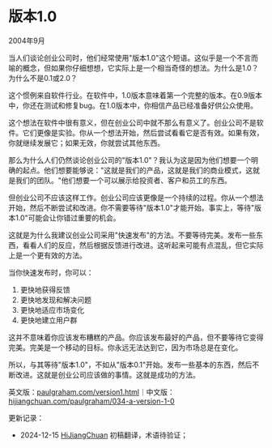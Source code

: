 



# 版本1.0

2004年9月

当人们谈论创业公司时，他们经常使用"版本1.0"这个短语。这似乎是一个不言而喻的概念，但如果你仔细想想，它实际上是一个相当奇怪的想法。为什么是1.0？为什么不是0.1或2.0？

这个惯例来自软件行业。在软件中，1.0版本意味着第一个完整的版本。在0.9版本中，你还在测试和修复bug。在1.0版本中，你相信产品已经准备好供公众使用。

这个想法在软件中很有意义，但在创业公司中就不那么有意义了。创业公司不是软件。它们更像是实验。你从一个想法开始，然后尝试看看它是否有效。如果有效，你就继续发展它；如果无效，你就尝试其他东西。

那么为什么人们仍然谈论创业公司的"版本1.0"？我认为这是因为他们想要一个明确的起点。他们想要能够说："这就是我们的产品，这就是我们的商业模式，这就是我们的团队。"他们想要一个可以展示给投资者、客户和员工的东西。

但创业公司不应该这样工作。创业公司应该更像是一个持续的过程。你从一个想法开始，然后不断尝试和改进。你不需要等待"版本1.0"才能开始。事实上，等待"版本1.0"可能会让你错过重要的机会。

这就是为什么我建议创业公司采用"快速发布"的方法。不要等待完美。发布一些东西，看看人们的反应，然后根据反馈进行改进。这听起来可能有点混乱，但它实际上是一个更有效的方法。

当你快速发布时，你可以：
1. 更快地获得反馈
2. 更快地发现和解决问题
3. 更快地适应市场变化
4. 更快地建立用户群

这并不意味着你应该发布糟糕的产品。你应该发布最好的产品，但不要等待它变得完美。完美是一个移动的目标。你永远无法达到它，因为市场总是在变化。

所以，与其等待"版本1.0"，不如从"版本0.1"开始。发布一些基本的东西，然后不断改进。这就是创业公司应该做的事情。这就是成功的方法。

英文版：[paulgraham.com/version1.html](https://paulgraham.com/version1.html)｜中文版：[hijiangchuan.com/paulgraham/034-a-version-1-0](https://hijiangchuan.com/paulgraham/034-a-version-1-0)

更新记录：
- 2024-12-15 [HiJiangChuan](https://hijiangchuan.com) 初稿翻译，术语待验证；
